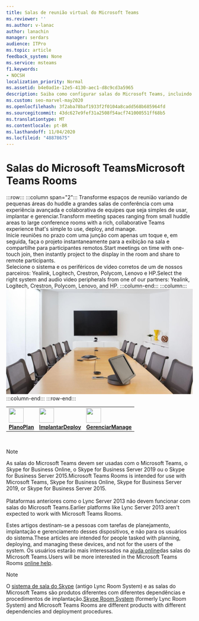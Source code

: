 ```yaml
---
title: Salas de reunião virtual do Microsoft Teams
ms.reviewer: ''
ms.author: v-lanac
author: lanachin
manager: serdars
audience: ITPro
ms.topic: article
feedback_system: None
ms.service: msteams
f1.keywords:
- NOCSH
localization_priority: Normal
ms.assetid: b4e0ad1e-12e5-4130-aec1-d8c9cd3a5965
description: Saiba como configurar salas do Microsoft Teams, incluindo o planejamento, a implantação e o gerenciamento do sistema para criar sua sala de reuniões virtual ideal.
ms.custom: seo-marvel-may2020
ms.openlocfilehash: 3f2aba78baf1933f2f0104a8cadd568b685964fd
ms.sourcegitcommit: 43dc627e9fef31a2508f54acf741000551ff68b5
ms.translationtype: MT
ms.contentlocale: pt-BR
ms.lasthandoff: 11/04/2020
ms.locfileid: "48878675"
---
```

# <a name="microsoft-teams-rooms"></a><span data-ttu-id="49e53-103">Salas do Microsoft Teams</span><span class="sxs-lookup"><span data-stu-id="49e53-103">Microsoft Teams Rooms</span></span>

:::row:::
    :::column span="2":::
       <span data-ttu-id="49e53-104">Transforme espaços de reunião variando de pequenas áreas do huddle a grandes salas de conferência com uma experiência avançada e colaborativa de equipes que seja simples de usar, implantar e gerenciar.</span><span class="sxs-lookup"><span data-stu-id="49e53-104">Transform meeting spaces ranging from small huddle areas to large conference rooms with a rich, collaborative Teams experience that's simple to use, deploy, and manage.</span></span> <br> 
       <span data-ttu-id="49e53-105">Inicie reuniões no prazo com uma junção com apenas um toque e, em seguida, faça o projeto instantaneamente para a exibição na sala e compartilhe para participantes remotos.</span><span class="sxs-lookup"><span data-stu-id="49e53-105">Start meetings on time with one-touch join, then instantly project to the display in the room and share to remote participants.</span></span><br> 
       <span data-ttu-id="49e53-106">Selecione o sistema e os periféricos de vídeo corretos de um de nossos parceiros: Yealink, Logitech, Crestron, Polycom, Lenovo e HP.</span><span class="sxs-lookup"><span data-stu-id="49e53-106">Select the right system and audio video peripherals from one of our partners: Yealink, Logitech, Crestron, Polycom, Lenovo, and HP.</span></span>
    :::column-end:::
    :::column:::
       ![Uma tabela de conferência com equipamento de salas do Microsoft Teams](../media/srs-room.jpg)
    :::column-end:::
:::row-end:::

|               |               |               |
| ------------- | ------------- | ------------- |
|<img src="https://docs.microsoft.com/office/media/icons/list-123-teams.svg" width="40 px" height="40 px"> <br> <span data-ttu-id="49e53-108">**[Plano](https://docs.microsoft.com/MicrosoftTeams/rooms/rooms-plan)**</span><span class="sxs-lookup"><span data-stu-id="49e53-108">**[Plan](https://docs.microsoft.com/MicrosoftTeams/rooms/rooms-plan)**</span></span> |<img src="https://docs.microsoft.com/office/media/icons/deploy-teams.svg" width="40 px" height="40 px"> <br> <span data-ttu-id="49e53-109">**[Implantar](https://docs.microsoft.com/MicrosoftTeams/rooms/rooms-deploy)**</span><span class="sxs-lookup"><span data-stu-id="49e53-109">**[Deploy](https://docs.microsoft.com/MicrosoftTeams/rooms/rooms-deploy)**</span></span> |<img src="https://docs.microsoft.com/office/media/icons/toolbox.svg" width="40 px" height="40 px"> <br> <span data-ttu-id="49e53-110">**[Gerenciar](https://docs.microsoft.com/MicrosoftTeams/rooms/rooms-manage)**</span><span class="sxs-lookup"><span data-stu-id="49e53-110">**[Manage](https://docs.microsoft.com/MicrosoftTeams/rooms/rooms-manage)**</span></span> |

<br>

> [!NOTE]
> <span data-ttu-id="49e53-111">As salas do Microsoft Teams devem ser usadas com o Microsoft Teams, o Skype for Business Online, o Skype for Business Server 2019 ou o Skype for Business Server 2015.</span><span class="sxs-lookup"><span data-stu-id="49e53-111">Microsoft Teams Rooms is intended for use with Microsoft Teams, Skype for Business Online, Skype for Business Server 2019, or Skype for Business Server 2015.</span></span>  <br><br><span data-ttu-id="49e53-112">Plataformas anteriores como o Lync Server 2013 não devem funcionar com salas do Microsoft Teams.</span><span class="sxs-lookup"><span data-stu-id="49e53-112">Earlier platforms like Lync Server 2013 aren't expected to work with Microsoft Teams Rooms.</span></span>

<span data-ttu-id="49e53-113">Estes artigos destinam-se a pessoas com tarefas de planejamento, implantação e gerenciamento desses dispositivos, e não para os usuários do sistema.</span><span class="sxs-lookup"><span data-stu-id="49e53-113">These articles are intended for people tasked with planning, deploying, and managing these devices, and not for the users of the system.</span></span> <span data-ttu-id="49e53-114">Os usuários estarão mais interessados na [ajuda online](https://support.office.com/article/Skype-Room-Systems-version-2-help-e667f40e-5aab-40c1-bd68-611fe0002ba2)das salas do Microsoft Teams.</span><span class="sxs-lookup"><span data-stu-id="49e53-114">Users will be more interested in the Microsoft Teams Rooms [online help](https://support.office.com/article/Skype-Room-Systems-version-2-help-e667f40e-5aab-40c1-bd68-611fe0002ba2).</span></span>

> [!NOTE]
> <span data-ttu-id="49e53-115">O [sistema de sala do Skype](../rooms/lrs-migration.md) (antigo Lync Room System) e as salas do Microsoft Teams são produtos diferentes com diferentes dependências e procedimentos de implantação.</span><span class="sxs-lookup"><span data-stu-id="49e53-115">[Skype Room System](../rooms/lrs-migration.md) (formerly Lync Room System) and Microsoft Teams Rooms are different products with different dependencies and deployment procedures.</span></span>
